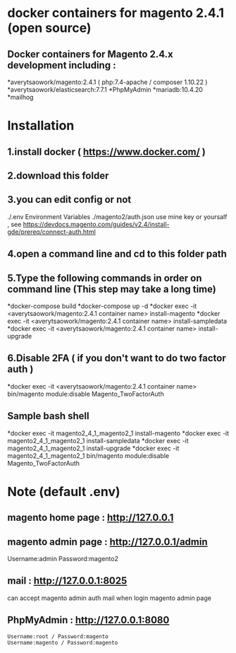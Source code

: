# docker containers for magento 2.4.1 (open source)
## Docker containers for Magento 2.4.x development including :

*averytsaowork/magento:2.4.1 ( php:7.4-apache / composer 1.10.22 )
*averytsaowork/elasticsearch:7.7.1 
*PhpMyAdmin
*mariadb:10.4.20
*mailhog


# Installation
## 1.install docker ( https://www.docker.com/ )
## 2.download this folder
## 3.you can edit config or not
  ./.env
      Environment Variables
  ./magento2/auth.json
      use mine key or yoursalf , see https://devdocs.magento.com/guides/v2.4/install-gde/prereq/connect-auth.html
## 4.open a command line and cd to this folder path
## 5.Type the following commands in order on command line (This step may take a long time)
  *docker-compose build
  *docker-compose up -d
  *docker exec -it <averytsaowork/magento:2.4.1 container name> install-magento
  *docker exec -it <averytsaowork/magento:2.4.1 container name> install-sampledata
  *docker exec -it <averytsaowork/magento:2.4.1 container name> install-upgrade
## 6.Disable 2FA ( if you don't want to do two factor auth )
  *docker exec -it <averytsaowork/magento:2.4.1 container name> bin/magento module:disable Magento_TwoFactorAuth
  
## Sample bash shell
  *docker exec -it magento2_4_1_magento2_1 install-magento
  *docker exec -it magento2_4_1_magento2_1 install-sampledata
  *docker exec -it magento2_4_1_magento2_1 install-upgrade
  *docker exec -it magento2_4_1_magento2_1 bin/magento module:disable Magento_TwoFactorAuth
  
  
# Note (default .env)
## magento home page : http://127.0.0.1
## magento admin page : http://127.0.0.1/admin
  Username:admin
  Password:magento2
## mail : http://127.0.0.1:8025
  can accept magento admin auth mail when login magento admin page
## PhpMyAdmin : http://127.0.0.1:8080
    Username:root / Password:magento
    Username:magento / Password:magento
